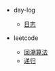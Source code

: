 <!-- //注：创建相对应的md文件跳转 -->
* day-log
    * [日志](_coverPage.md)

* leetcode
    * [回溯算法](leetcode/backTrack.md)
    * [递归](leetcode/recursion.md)
